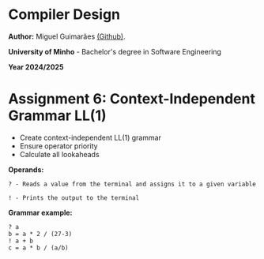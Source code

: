 # Compiler Design

**Author:** Miguel Guimarães [(Github)](https://github.com/miguel-amg).

**University of Minho** - Bachelor's degree in Software Engineering

**Year 2024/2025**

# Assignment 6: Context-Independent Grammar LL(1)
- Create context-independent LL(1) grammar
- Ensure operator priority
- Calculate all lookaheads

**Operands:**

``` ? - Reads a value from the terminal and assigns it to a given variable ```

``` ! - Prints the output to the terminal ```

**Grammar example:**
```
? a
b = a * 2 / (27-3)
! a + b
c = a * b / (a/b)
```
